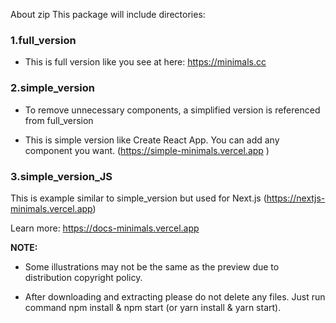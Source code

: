 About zip
This package will include directories:

### 1.full_version

- This is full version like you see at here: https://minimals.cc

### 2.simple_version

- To remove unnecessary components, a simplified version is referenced from full_version

- This is simple version like Create React App. You can add any component you want. (https://simple-minimals.vercel.app )

### 3.simple_version_JS

This is example similar to simple_version but used for Next.js (https://nextjs-minimals.vercel.app)

Learn more: https://docs-minimals.vercel.app

**NOTE:**

- Some illustrations may not be the same as the preview due to distribution copyright policy.

- After downloading and extracting please do not delete any files. Just run command npm install & npm start (or yarn install & yarn start).

